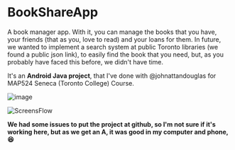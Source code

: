 # BookShareApp
A book manager app. With it, you can manage the books that you have, your friends (that as you, love to read) and your loans for them.
In future, we wanted to implement a search system at public Toronto libraries (we found a public json link), to easily find the book that you need, but, as you probably have faced this before, we didn't have time.

It's an **Android Java project**, that I've done with @johnattandouglas for MAP524 Seneca (Toronto College) Course.

![image](https://user-images.githubusercontent.com/13840817/54858599-8b031400-4ce4-11e9-8c97-f522df4ba6a5.png)

![ScreensFlow](https://user-images.githubusercontent.com/13840817/54858639-cac9fb80-4ce4-11e9-9801-04e066d9a150.png)

**We had some issues to put the project at github, so I'm not sure if it's working here, but as we get an A, it was good in my computer and phone, :laughing:**

